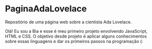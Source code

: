# PaginaAdaLovelace
Repositório de uma página web sobre a cientista Ada Lovelace.


Olá! Eu sou a Bia e esse é meu primeiro projeto envolvendo JavaScript, HTML e CSS. 
O objetivo desde projeto é aplicar alguns conhecimentos sobre essas linguagens e dar os primeiros passos na programação (:
